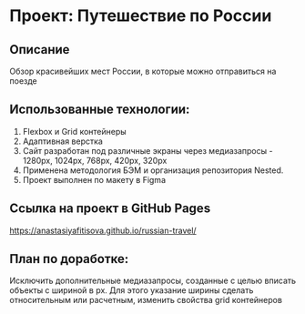 # Проект: Путешествие по России

## Описание
Обзор красивейших мест России, в которые можно отправиться на поезде

## Использованные технологии:
1. Flexbox и Grid контейнеры
2. Адаптивная верстка
3. Сайт разработан под различные экраны через медиазапросы - 1280px, 1024px, 768px, 420px, 320px
4. Применена методология БЭМ и организация репозитория Nested.
5. Проект выполнен по макету в Figma

## Ссылка на проект в GitHub Pages
https://anastasiyafitisova.github.io/russian-travel/

## План по доработке:
Исключить дополнительные медиазапросы, созданные с целью вписать объекты с шириной в px. Для этого указание ширины сделать относительным или расчетным, изменить свойства grid контейнеров
